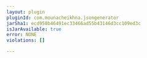 ```yaml
---
layout: plugin
pluginId: com.mounacheikhna.jsongenerator
jarSha1: ecd950b46491ec33466ad55b43146d3cc109ed3c
isJarAvailable: true
error: NONE
violations: []

---
```

